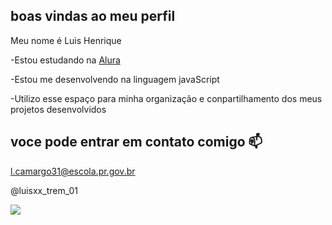 ## boas vindas ao meu perfil

Meu nome é Luis Henrique

-Estou estudando na [Alura](https://www.alura.com.br)

-Estou me desenvolvendo na linguagem javaScript

-Utilizo esse espaço para minha organização e conpartilhamento dos meus projetos desenvolvidos


## voce pode entrar em contato comigo 📫

l.camargo31@escola.pr.gov.br

@luisxx_trem_01

![](https://media1.tenor.com/m/JcuSfsgy_IoAAAAC/goku-dragon-ball.gif)
